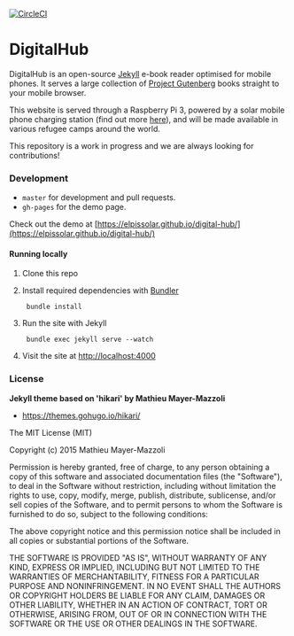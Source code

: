 [![CircleCI](https://circleci.com/gh/ElpisSolar/digital-hub.svg?style=svg)](https://circleci.com/gh/ElpisSolar/digital-hub)
# DigitalHub

DigitalHub is an open-source [Jekyll](http://jekyllrb.com) e-book reader optimised for mobile phones. It serves a large collection of [Project Gutenberg](https://www.gutenberg.org/) books straight to your mobile browser. 

This website is served through a Raspberry Pi 3, powered by a solar mobile phone charging station (find out more [here](https://elpissolar.com/digital-platform/)), and will be made available in various refugee camps around the world.

This repository is a work in progress and we are always looking for contributions!

### Development

- `master` for development and pull requests.
- `gh-pages` for the demo page.

Check out the demo at [https://elpissolar.github.io/digital-hub/](https://elpissolar.github.io/digital-hub/)

#### Running locally

1. Clone this repo
2. Install required dependencies with [Bundler](http://bundler.io/)

        bundle install
3. Run the site with Jekyll

        bundle exec jekyll serve --watch
4. Visit the site at [http://localhost:4000](http://localhost:4000)

### License

**Jekyll theme based on 'hikari' by Mathieu Mayer-Mazzoli**
- <https://themes.gohugo.io/hikari/>

The MIT License (MIT)

Copyright (c) 2015 Mathieu Mayer-Mazzoli

Permission is hereby granted, free of charge, to any person obtaining a copy
of this software and associated documentation files (the "Software"), to deal
in the Software without restriction, including without limitation the rights
to use, copy, modify, merge, publish, distribute, sublicense, and/or sell
copies of the Software, and to permit persons to whom the Software is
furnished to do so, subject to the following conditions:

The above copyright notice and this permission notice shall be included in all
copies or substantial portions of the Software.

THE SOFTWARE IS PROVIDED "AS IS", WITHOUT WARRANTY OF ANY KIND, EXPRESS OR
IMPLIED, INCLUDING BUT NOT LIMITED TO THE WARRANTIES OF MERCHANTABILITY,
FITNESS FOR A PARTICULAR PURPOSE AND NONINFRINGEMENT. IN NO EVENT SHALL THE
AUTHORS OR COPYRIGHT HOLDERS BE LIABLE FOR ANY CLAIM, DAMAGES OR OTHER
LIABILITY, WHETHER IN AN ACTION OF CONTRACT, TORT OR OTHERWISE, ARISING FROM,
OUT OF OR IN CONNECTION WITH THE SOFTWARE OR THE USE OR OTHER DEALINGS IN THE
SOFTWARE.
